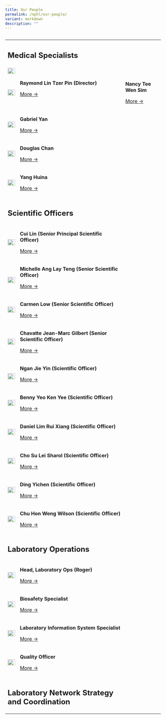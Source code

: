 ```yaml
---
title: Our People
permalink: /nphl/our-people/
variant: markdown
description: ""
---
```

<h2></h2>
<p></p>
<table style="minWidth: 50px">
<colgroup>
<col>
<col>
</colgroup>
<tbody>
<tr>
<td rowspan="1" colspan="2">
<h2>Medical Specialists</h2>
</td>
</tr>
<tr>
<td rowspan="1" colspan="1">
<div class="isomer-image-wrapper">
<img style="width: 100%;" height="auto" width="100%" alt="" src="/images/Raymond_Lin.jpg">
</div>
</td>
<td rowspan="2" colspan="1">
<p><strong>Raymond Lin Tzer Pin (Director)</strong>
</p>
<p><a href="/page-under-construction/" rel="noopener noreferrer nofollow" target="_blank">More -&gt;</a>
</p>
</td>
</tr>
<tr>
<td rowspan="1" colspan="1">
<div class="isomer-image-wrapper">
<img style="width: 100%;" height="auto" width="100%" alt="" src="/images/4_3.png">
</div>
</td>
<td rowspan="1" colspan="1">
<p><strong>Nancy Tee Wen Sim</strong>
</p>
<p><a href="/page-under-construction/" rel="noopener noreferrer nofollow" target="_blank">More -&gt;</a>
</p>
</td>
</tr>
<tr>
<td rowspan="1" colspan="1">
<div class="isomer-image-wrapper">
<img style="width: 100%;" height="auto" width="100%" alt="" src="/images/4_3.png">
</div>
</td>
<td rowspan="1" colspan="1">
<p><strong>Gabriel Yan</strong>
</p>
<p><a href="/page-under-construction/" rel="noopener noreferrer nofollow" target="_blank">More -&gt;</a>
</p>
</td>
</tr>
<tr>
<td rowspan="1" colspan="1">
<div class="isomer-image-wrapper">
<img style="width: 100%;" height="auto" width="100%" alt="" src="/images/4_3.png">
</div>
</td>
<td rowspan="1" colspan="1">
<p><strong>Douglas Chan</strong>
</p>
<p><a href="/page-under-construction/" rel="noopener noreferrer nofollow" target="_blank">More -&gt;</a>
</p>
</td>
</tr>
<tr>
<td rowspan="1" colspan="1">
<div class="isomer-image-wrapper">
<img style="width: 100%;" height="auto" width="100%" alt="" src="/images/4_3.png">
</div>
</td>
<td rowspan="1" colspan="1">
<p><strong>Yang Huina</strong>
</p>
<p><a href="/page-under-construction/" rel="noopener noreferrer nofollow" target="_blank">More -&gt;</a>
</p>
</td>
</tr>
<tr>
<td rowspan="1" colspan="2">
<p></p>
<h2>Scientific Officers</h2>
</td>
</tr>
<tr>
<td rowspan="1" colspan="1">
<div class="isomer-image-wrapper">
<img style="width: 100%;" height="auto" width="100%" alt="" src="/images/4_3.png">
</div>
</td>
<td rowspan="1" colspan="1">
<p><strong>Cui Lin (Senior Principal Scientific Officer)</strong>
</p>
<p><a href="/page-under-construction/" rel="noopener noreferrer nofollow" target="_blank">More -&gt;</a>
</p>
</td>
</tr>
<tr>
<td rowspan="1" colspan="1">
<p></p>
<div class="isomer-image-wrapper">
<img style="width: 100%" height="auto" width="100%" alt="" src="/images/Dr_Michelle_Ang.jpg">
</div>
</td>
<td rowspan="1" colspan="1">
<p><strong>Michelle Ang Lay Teng (Senior Scientific Officer)</strong>
</p>
<p><a href="/page-under-construction/" rel="noopener noreferrer nofollow" target="_blank">More -&gt;</a>
</p>
</td>
</tr>
<tr>
<td rowspan="1" colspan="1">
<div class="isomer-image-wrapper">
<img style="width: 100%" height="auto" width="100%" alt="" src="/images/Dr_Carmen_Low.png">
</div>
</td>
<td rowspan="1" colspan="1">
<p><strong>Carmen Low (Senior Scientific Officer)</strong>
</p>
<p><a href="/page-under-construction/" rel="noopener noreferrer nofollow" target="_blank">More -&gt;</a>
</p>
</td>
</tr>
<tr>
<td rowspan="1" colspan="1">
<div class="isomer-image-wrapper">
<img style="width: 100%" height="auto" width="100%" alt="" src="/images/Dr_Jean_Marc_Chavatte.png">
</div>
</td>
<td rowspan="1" colspan="1">
<p><strong>Chavatte Jean-Marc Gilbert (Senior Scientific Officer)</strong>
</p>
<p><a href="/page-under-construction/" rel="noopener noreferrer nofollow" target="_blank">More -&gt;</a>
</p>
</td>
</tr>
<tr>
<td rowspan="1" colspan="1">
<p></p>
<div class="isomer-image-wrapper">
<img style="width: 100%" height="auto" width="100%" alt="" src="/images/Dr_Grace_Ngan_Jie_Yin.png">
</div>
</td>
<td rowspan="1" colspan="1">
<p><strong>Ngan Jie Yin (Scientific Officer)</strong>
</p>
<p><a href="/page-under-construction/" rel="noopener noreferrer nofollow" target="_blank">More -&gt;</a>
</p>
</td>
</tr>
<tr>
<td rowspan="1" colspan="1">
<div class="isomer-image-wrapper">
<img style="width: 100%" height="auto" width="100%" alt="" src="/images/Dr_Benny_Yeo_Ken_Yee.png">
</div>
</td>
<td rowspan="1" colspan="1">
<p><strong>Benny Yeo Ken Yee (Scientific Officer)</strong>
</p>
<p><a href="/page-under-construction/" rel="noopener noreferrer nofollow" target="_blank">More -&gt;</a>
</p>
</td>
</tr>
<tr>
<td rowspan="1" colspan="1">
<div class="isomer-image-wrapper">
<img style="width: 100%" height="auto" width="100%" alt="" src="/images/Dr_Daniel_Lim.jpg">
</div>
</td>
<td rowspan="1" colspan="1">
<p><strong>Daniel Lim Rui Xiang (Scientific Officer)</strong>
</p>
<p><a href="/page-under-construction/" rel="noopener noreferrer nofollow" target="_blank">More -&gt;</a>
</p>
</td>
</tr>
<tr>
<td rowspan="1" colspan="1">
<div class="isomer-image-wrapper">
<img style="width: 100%" height="auto" width="100%" alt="" src="/images/Dr_Sharol_Cho.jpg">
</div>
</td>
<td rowspan="1" colspan="1">
<p><strong>Cho Su Lei Sharol (Scientific Officer)</strong>
</p>
<p><a href="/page-under-construction/" rel="noopener noreferrer nofollow" target="_blank">More -&gt;</a>
</p>
</td>
</tr>
<tr>
<td rowspan="1" colspan="1">
<div class="isomer-image-wrapper">
<img style="width: 100%" height="auto" width="100%" alt="" src="/images/Dr_Ding_Yichen.jpg">
</div>
</td>
<td rowspan="1" colspan="1">
<p><strong>Ding Yichen (Scientific Officer)</strong>
</p>
<p><a href="/page-under-construction/" rel="noopener noreferrer nofollow" target="_blank">More -&gt;</a>
</p>
</td>
</tr>
<tr>
<td rowspan="1" colspan="1">
<div class="isomer-image-wrapper">
<img style="width: 100%;" height="auto" width="100%" alt="" src="/images/4_3.png">
</div>
</td>
<td rowspan="1" colspan="1">
<p><strong>Chu Hon Weng Wilson (Scientific Officer)</strong>
</p>
<p><a href="/page-under-construction/" rel="noopener noreferrer nofollow" target="_blank">More -&gt;</a>
</p>
</td>
</tr>
<tr>
<td rowspan="1" colspan="2">
<p></p>
<h2>Laboratory Operations</h2>
</td>
</tr>
<tr>
<td rowspan="1" colspan="1">
<div class="isomer-image-wrapper">
<img style="width: 100%;" height="auto" width="100%" alt="" src="/images/4_3.png">
</div>
</td>
<td rowspan="1" colspan="1">
<p><strong>Head, Laboratory Ops (Roger)</strong>
</p>
<p><a href="/page-under-construction/" rel="noopener noreferrer nofollow" target="_blank">More -&gt;</a>
</p>
</td>
</tr>
<tr>
<td rowspan="1" colspan="1">
<div class="isomer-image-wrapper">
<img style="width: 100%;" height="auto" width="100%" alt="" src="/images/4_3.png">
</div>
</td>
<td rowspan="1" colspan="1">
<p><strong>Biosafety Specialist</strong>
</p>
<p><a href="/page-under-construction/" rel="noopener noreferrer nofollow" target="_blank">More -&gt;</a>
</p>
</td>
</tr>
<tr>
<td rowspan="1" colspan="1">
<div class="isomer-image-wrapper">
<img style="width: 100%;" height="auto" width="100%" alt="" src="/images/4_3.png">
</div>
</td>
<td rowspan="1" colspan="1">
<p><strong>Laboratory Information System Specialist</strong>
</p>
<p><a href="/page-under-construction/" rel="noopener noreferrer nofollow" target="_blank">More -&gt;</a>
</p>
</td>
</tr>
<tr>
<td rowspan="1" colspan="1">
<div class="isomer-image-wrapper">
<img style="width: 100%;" height="auto" width="100%" alt="" src="/images/4_3.png">
</div>
</td>
<td rowspan="1" colspan="1">
<p><strong>Quality Officer</strong>
</p>
<p><a href="/page-under-construction/" rel="noopener noreferrer nofollow" target="_blank">More -&gt;</a>
</p>
</td>
</tr>
<tr>
<td rowspan="1" colspan="2">
<p></p>
<h2>Laboratory Network Strategy and Coordination</h2>
</td>
</tr>
</tbody>
</table>
<p></p>